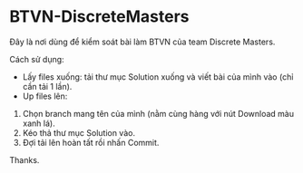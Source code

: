 # BTVN-DiscreteMasters
Đây là nơi dùng để kiểm soát bài làm BTVN của team Discrete Masters.

Cách sử dụng: 
* Lấy files xuống: tải thư mục Solution xuống và viết bài của mình vào (chỉ cần tải 1 lần).
* Up files lên: 
1. Chọn branch mang tên của mình (nằm cùng hàng với nút Download màu xanh lá).
2. Kéo thả thư mục Solution vào.
3. Đợi tải lên hoàn tất rồi nhấn Commit.

Thanks.
